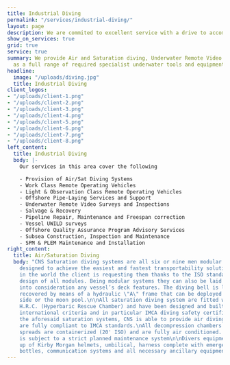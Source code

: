 ```yaml
---
title: Industrial Diving
permalink: "/services/industrial-diving/"
layout: page
description: We are commited to excellent service with a drive to accomplish our goals.
show_on_services: true
grid: true
service: true
summary: We provide Air and Saturation diving, Underwater Remote Video Survey as well
  as a full range of required specialist underwater tools and equipment.
headline:
  image: "/uploads/diving.jpg"
  title: Industrial Diving
client_logos:
- "/uploads/client-1.png"
- "/uploads/client-2.png"
- "/uploads/client-3.png"
- "/uploads/client-4.png"
- "/uploads/client-5.png"
- "/uploads/client-6.png"
- "/uploads/client-7.png"
- "/uploads/client-8.png"
left_content:
  title: Industrial Diving
  body: |-
    Our services in this area cover the following

    - Provision of Air/Sat Diving Systems
    - Work Class Remote Operating Vehicles
    - Light & Observation Class Remote Operating Vehicles
    - Offshore Pipe-Laying Services and Support
    - Underwater Remote Video Surveys and Inspections
    - Salvage & Recovery
    - Pipeline Repair, Maintenance and Freespan correction
    - Vessel UWILD surveys
    - Offshore Quality Assurance Program Advisory Services
    - Subsea Construction, Inspection and Maintenance
    - SPM & PLEM Maintenance and Installation
right_content:
  title: Air/Saturation Diving
  body: "CNS Saturation diving systems are all six or nine men modular systems especially
    designed to achieve the easiest and fastest transportability solutions wherever
    in the world the client is requesting them thanks to the ISO standard containerized
    design of all modules. Being modular systems they can also be laid out taking
    into consideration any vessel’s deck features. The diving bell is launched and
    recovered by means of a hydraulic \"A\" frame that can be deployed over a vessel
    side or the moon pool.\n\nAll saturation diving system are fitted with a floatable
    H.R.C. (Hyperbaric Rescue Chamber) and have been designed and built to meet all
    international criteria and in particular IMCA diving safety certifications.\n\nBesides
    the aforesaid saturation systems, CNS is able to provide air diving systems that
    are fully compliant to IMCA standards.\nAll decompression chambers on all dive
    spreads are containerized (20' ISO) and are fully air conditioned. All equipment
    is subject to a strict planned maintenance system\n\nDivers equipment is made
    up of Kirby Morgan helmets, umbilical, harness complete with emergency bail out
    bottles, communication systems and all necessary ancillary equipment.   "
---
```


